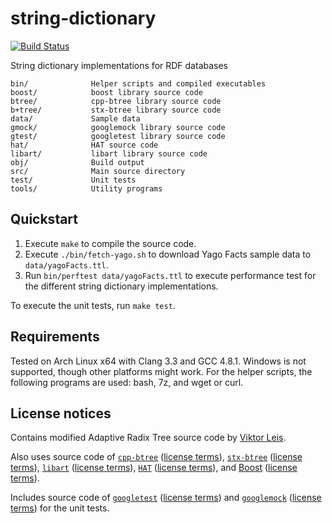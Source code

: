 # string-dictionary

[![Build Status](https://secure.travis-ci.org/fwalch/string-dictionary.png?branch=master)](http://travis-ci.org/fwalch/string-dictionary)

String dictionary implementations for RDF databases

    bin/              Helper scripts and compiled executables
    boost/            boost library source code
    btree/            cpp-btree library source code
    b+tree/           stx-btree library source code
    data/             Sample data
    gmock/            googlemock library source code
    gtest/            googletest library source code
    hat/              HAT source code
    libart/           libart library source code
    obj/              Build output
    src/              Main source directory
    test/             Unit tests
    tools/            Utility programs

## Quickstart

 1. Execute `make` to compile the source code.
 2. Execute `./bin/fetch-yago.sh` to download Yago Facts sample data to `data/yagoFacts.ttl`.
 3. Run `bin/perftest data/yagoFacts.ttl` to execute performance test for the different string dictionary implementations.

To execute the unit tests, run `make test`.

## Requirements

Tested on Arch Linux x64 with Clang 3.3 and GCC 4.8.1. Windows is not supported, though other platforms might work.
For the helper scripts, the following programs are used: bash, 7z, and wget or curl.

## License notices

Contains modified Adaptive Radix Tree source code by [Viktor Leis](http://www-db.in.tum.de/~leis/).

Also uses source code of [`cpp-btree`](https://code.google.com/p/cpp-btree) ([license terms](btree/COPYING)), [`stx-btree`](http://panthema.net/2007/stx-btree/) ([license terms](b+tree/LICENSE_1_0.txt)), [`libart`](https://github.com/armon/libart) ([license terms](libart/LICENSE)), [`HAT`](https://github.com/chris-vaszauskas/hat-trie) ([license terms](hat/LICENSE)), and [Boost](http://www.boost.org) ([license terms](boost/LICENSE_1_0.txt)).

Includes source code of [`googletest`](https://code.google.com/p/googletest) ([license terms](gtest/COPYING)) and [`googlemock`](https://code.google.com/p/googlemock) ([license terms](gmock/COPYING)) for the unit tests.
